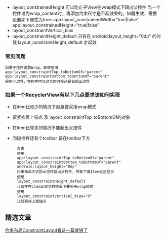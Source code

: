 * layout_constrainedHeight  可以防止子View在wrap模式下超出父控件
    当一个控件设为wrap_content时，再添加约束尺寸是不起效果的。如需生效，需要设置如下属性为true:
    app:layout_constrainedWidth=”true|false”  
    app:layout_constrainedHeight=”true|false”
* layout_constraintVertical_bias
* layout_constraintHeight_default
    只有在 android:layout_height="0dp" 的时候 layout_constraintHeight_default 才起效
### 常见问题
    如果子控件设置Wrap，即使使用
    app:layout_constraintTop_toBottomOf="parent"
    app:layout_constraintBottom_toBottomOf="parent"
    限制了边界，在控件内容过大的时候还是会超出边界

### 如果一个RecyclerView有以下几点要求该如何实现
* 在item比较少的情况下自身要采用wrap模式
* 要紧挨着上锚点  及 layout_constraintTop_toBottomOf的对象
* 在item比较多的情况不能超出父控件
* 同级控件还有个toolbar 要在toolbar下方

        方案
        使用
        app:layout_constraintTop_toBottomOf="parent"
        app:layout_constraintBottom_toBottomOf="parent"
        android:layout_height="0dp"
        约束布局方式防止控件超出父控件，导致下面Item无法显示
        使用
        layout_constraintHeight_default
        让其在在item比较少的情况下要采用wrap模式
        使用
        layout_constraintVertical_bias="0"
        让其紧挨上面锚点

## 精选文章
[约束布局ConstraintLayout看这一篇就够了](https://www.jianshu.com/p/17ec9bd6ca8a)
